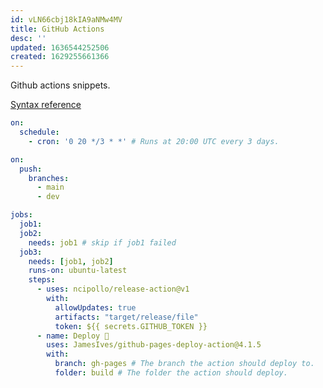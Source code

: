 ```yaml
---
id: vLN66cbj18kIA9aNMw4MV
title: GitHub Actions
desc: ''
updated: 1636544252506
created: 1629255661366
---
```


Github actions snippets.

[Syntax reference](https://docs.github.com/en/actions/reference/workflow-syntax-for-github-actions)

```yml
on:
  schedule:
    - cron: '0 20 */3 * *' # Runs at 20:00 UTC every 3 days.

on:
  push:
    branches:
      - main
      - dev

jobs:
  job1:
  job2:
    needs: job1 # skip if job1 failed
  job3:
    needs: [job1, job2]
    runs-on: ubuntu-latest
    steps:
      - uses: ncipollo/release-action@v1
        with:
          allowUpdates: true
          artifacts: "target/release/file"
          token: ${{ secrets.GITHUB_TOKEN }}
      - name: Deploy 🚀
        uses: JamesIves/github-pages-deploy-action@4.1.5
        with:
          branch: gh-pages # The branch the action should deploy to.
          folder: build # The folder the action should deploy.
```
